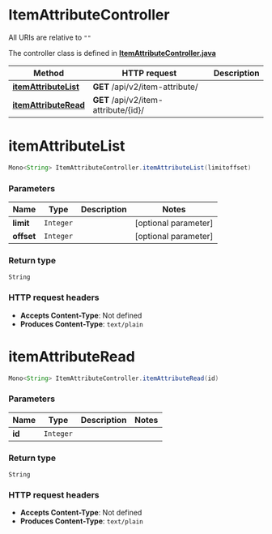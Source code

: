 # ItemAttributeController

All URIs are relative to `""`

The controller class is defined in **[ItemAttributeController.java](../../src/main/java/org/openapitools/controller/ItemAttributeController.java)**

Method | HTTP request | Description
------------- | ------------- | -------------
[**itemAttributeList**](#itemAttributeList) | **GET** /api/v2/item-attribute/ | 
[**itemAttributeRead**](#itemAttributeRead) | **GET** /api/v2/item-attribute/{id}/ | 

<a name="itemAttributeList"></a>
# **itemAttributeList**
```java
Mono<String> ItemAttributeController.itemAttributeList(limitoffset)
```



### Parameters
Name | Type | Description  | Notes
------------- | ------------- | ------------- | -------------
**limit** | `Integer` |  | [optional parameter]
**offset** | `Integer` |  | [optional parameter]

### Return type
`String`


### HTTP request headers
 - **Accepts Content-Type**: Not defined
 - **Produces Content-Type**: `text/plain`

<a name="itemAttributeRead"></a>
# **itemAttributeRead**
```java
Mono<String> ItemAttributeController.itemAttributeRead(id)
```



### Parameters
Name | Type | Description  | Notes
------------- | ------------- | ------------- | -------------
**id** | `Integer` |  |

### Return type
`String`


### HTTP request headers
 - **Accepts Content-Type**: Not defined
 - **Produces Content-Type**: `text/plain`

